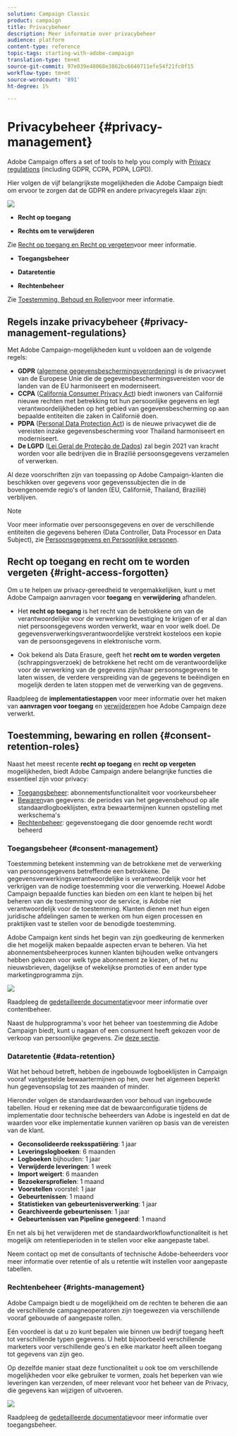 ```yaml
---
solution: Campaign Classic
product: campaign
title: Privacybeheer
description: Meer informatie over privacybeheer
audience: platform
content-type: reference
topic-tags: starting-with-adobe-campaign
translation-type: tm+mt
source-git-commit: 97e039e48068e3862bc6640711efe54f21fc0f15
workflow-type: tm+mt
source-wordcount: '891'
ht-degree: 1%

---
```



# Privacybeheer {#privacy-management}

Adobe Campaign offers a set of tools to help you comply with [Privacy regulations](#privacy-management-regulations) (including GDPR, CCPA, PDPA, LGPD).

Hier volgen de vijf belangrijkste mogelijkheden die Adobe Campaign biedt om ervoor te zorgen dat de GDPR en andere privacyregels klaar zijn:

![](assets/privacy-gdpr-use-cases.png)

* **Recht op toegang**

* **Rechts om te verwijderen**

Zie [Recht op toegang en Recht op vergeten](#right-access-forgotten)voor meer informatie.

* **Toegangsbeheer**

* **Dataretentie**

* **Rechtenbeheer**

Zie [Toestemming, Behoud en Rollen](#consent-retention-roles)voor meer informatie.

<!--This section presents general information on what Privacy management is and the features provided by Adobe Campaign to manage the [Right to Access and Right to be Forgotten](#right-access-forgotten).

It also contains information on important features to manage Privacy ([Consent, Retention and Roles](#consent-retention-roles)), as well as best practices to help you with your Privacy compliance when using Adobe Campaign.-->

## Regels inzake privacybeheer {#privacy-management-regulations}

Met Adobe Campaign-mogelijkheden kunt u voldoen aan de volgende regels:

* **GDPR** ([algemene gegevensbeschermingsverordening](https://ec.europa.eu/info/law/law-topic/data-protection/reform/what-does-general-data-protection-regulation-gdpr-govern_en)) is de privacywet van de Europese Unie die de gegevensbeschermingsvereisten voor de landen van de EU harmoniseert en moderniseert.
* **CCPA** ([California Consumer Privacy Act](https://leginfo.legislature.ca.gov/faces/codes_displayText.xhtml?lawCode=CIV&amp;division=3.&amp;titel=1.81.5.&amp;part=4.&amp;hoofdstuk=&amp;artikel=)) biedt inwoners van Californië nieuwe rechten met betrekking tot hun persoonlijke gegevens en legt verantwoordelijkheden op het gebied van gegevensbescherming op aan bepaalde entiteiten die zaken in Californië doen.
* **PDPA** ([Personal Data Protection Act](https://secureprivacy.ai/thailand-pdpa-summary-what-businesses-need-to-know/)) is de nieuwe privacywet die de vereisten inzake gegevensbescherming voor Thailand harmoniseert en moderniseert.
* **De LGPD** ([Lei Geral de Proteção de Dados](https://iapp.org/media/pdf/resource_center/Brazilian_General_Data_Protection_Law.pdf)) zal begin 2021 van kracht worden voor alle bedrijven die in Brazilië persoonsgegevens verzamelen of verwerken.

Al deze voorschriften zijn van toepassing op Adobe Campaign-klanten die beschikken over gegevens voor gegevenssubjecten die in de bovengenoemde regio&#39;s of landen (EU, Californië, Thailand, Brazilië) verblijven.

<!--Several Privacy capabilities are available in Adobe Campaign, including consent management, data retention settings, and rights management. See [Consent, Retention and Roles](#consent-retention-roles). In addition to this, Adobe Campaign helps facilitate your readiness as Data Controller for certain Privacy requests. See [Right to Access and Right to be Forgotten](#right-access-forgotten).-->

>[!NOTE]
>
>Voor meer informatie over persoonsgegevens en over de verschillende entiteiten die gegevens beheren (Data Controller, Data Processor en Data Subject), zie [Persoonsgegevens en Persoonlijke personen](../../platform/using/privacy-and-recommendations.md#personal-data).

## Recht op toegang en recht om te worden vergeten {#right-access-forgotten}

Om u te helpen uw privacy-gereedheid te vergemakkelijken, kunt u met Adobe Campaign aanvragen voor **toegang** en **verwijdering** afhandelen.

* Het **recht op toegang** is het recht van de betrokkene om van de verantwoordelijke voor de verwerking bevestiging te krijgen of er al dan niet persoonsgegevens worden verwerkt, waar en voor welk doel. De gegevensverwerkingsverantwoordelijke verstrekt kosteloos een kopie van de persoonsgegevens in elektronische vorm.

* Ook bekend als Data Erasure, geeft het **recht om te worden vergeten** (schrappingsverzoek) de betrokkene het recht om de verantwoordelijke voor de verwerking van de gegevens zijn/haar persoonsgegevens te laten wissen, de verdere verspreiding van de gegevens te beëindigen en mogelijk derden te laten stoppen met de verwerking van de gegevens.

Raadpleeg de **implementatiestappen** voor meer informatie over het maken van **aanvragen voor toegang** en [verwijderen](../../platform/using/privacy-requests.md)en hoe Adobe Campaign deze verwerkt.

<!--Tutorials on Privacy management in Campaign Standard are also available [here](https://docs.adobe.com/content/help/en/campaign-standard-learn/tutorials/privacy/privacy-overview.html).
https://experienceleague.corp.adobe.com/docs/campaign-standard-learn/tutorials/privacy/privacy-overview.html?lang=en-->

## Toestemming, bewaring en rollen {#consent-retention-roles}

Naast het meest recente **recht op toegang** en **recht op vergeten** mogelijkheden, biedt Adobe Campaign andere belangrijke functies die essentieel zijn voor privacy:

* [Toegangsbeheer](#consent-management): abonnementsfunctionaliteit voor voorkeursbeheer
* [Bewaren](#data-retention)van gegevens: de periodes van het gegevensbehoud op alle standaardlogboeklijsten, extra bewaartermijnen kunnen opstelling met werkschema&#39;s
* [Rechtenbeheer](#rights-management): gegevenstoegang die door genoemde recht wordt beheerd

### Toegangsbeheer {#consent-management}

Toestemming betekent instemming van de betrokkene met de verwerking van persoonsgegevens betreffende een betrokkene. De gegevensverwerkingsverantwoordelijke is verantwoordelijk voor het verkrijgen van de nodige toestemming voor die verwerking. Hoewel Adobe Campaign bepaalde functies kan bieden om een klant te helpen bij het beheren van de toestemming voor de service, is Adobe niet verantwoordelijk voor de toestemming. Klanten dienen met hun eigen juridische afdelingen samen te werken om hun eigen processen en praktijken vast te stellen voor de benodigde toestemming.

Adobe Campaign kent sinds het begin van zijn goedkeuring de kenmerken die het mogelijk maken bepaalde aspecten ervan te beheren. Via het abonnementsbeheerproces kunnen klanten bijhouden welke ontvangers hebben gekozen voor welk type abonnement ze kiezen, of het nu nieuwsbrieven, dagelijkse of wekelijkse promoties of een ander type marketingprogramma zijn.

![](assets/privacy-consent-management.png)

Raadpleeg de [gedetailleerde documentatie](../../delivery/using/managing-subscriptions.md)voor meer informatie over contentbeheer.

Naast de hulpprogramma&#39;s voor het beheer van toestemming die Adobe Campaign biedt, kunt u nagaan of een consument heeft gekozen voor de verkoop van persoonlijke gegevens. Zie [deze sectie](../../platform/using/privacy-requests.md##sale-of-personal-information-ccpa).

### Dataretentie {#data-retention}

Wat het behoud betreft, hebben de ingebouwde logboeklijsten in Campaign vooraf vastgestelde bewaartermijnen op hen, over het algemeen beperkt hun gegevensopslag tot zes maanden of minder.

Hieronder volgen de standaardwaarden voor behoud van ingebouwde tabellen. Houd er rekening mee dat de bewaarconfiguratie tijdens de implementatie door technische beheerders van Adobe is ingesteld en dat de waarden voor elke implementatie kunnen variëren op basis van de vereisten van de klant.

* **Geconsolideerde reeksspatiëring**: 1 jaar
* **Leveringslogboeken**: 6 maanden
* **Logboeken** bijhouden: 1 jaar
* **Verwijderde leveringen**: 1 week
* **Import weigert**: 6 maanden
* **Bezoekersprofielen**: 1 maand
* **Voorstellen** voorstel: 1 jaar
* **Gebeurtenissen**: 1 maand
* **Statistieken van gebeurtenisverwerking**: 1 jaar
* **Gearchiveerde gebeurtenissen**: 1 jaar
* **Gebeurtenissen van Pipeline genegeerd**: 1 maand

En net als bij het verwijderen met de standaardworkflowfunctionaliteit is het mogelijk om retentieperioden in te stellen voor elke aangepaste tabel.

Neem contact op met de consultants of technische Adobe-beheerders voor meer informatie over retentie of als u retentie wilt instellen voor aangepaste tabellen.

### Rechtenbeheer {#rights-management}

Adobe Campaign biedt u de mogelijkheid om de rechten te beheren die aan de verschillende campagneoperatoren zijn toegewezen via verschillende vooraf gebouwde of aangepaste rollen.

Eén voordeel is dat u zo kunt bepalen wie binnen uw bedrijf toegang heeft tot verschillende typen gegevens. U hebt bijvoorbeeld verschillende marketers voor verschillende geo&#39;s en elke markator heeft alleen toegang tot gegevens van zijn geo.

Op dezelfde manier staat deze functionaliteit u ook toe om verschillende mogelijkheden voor elke gebruiker te vormen, zoals het beperken van wie leveringen kan verzenden, of meer relevant voor het beheer van de Privacy, die gegevens kan wijzigen of uitvoeren.

![](assets/privacy-user-management.png)

Raadpleeg de [gedetailleerde documentatie](../../platform/using/access-management.md)voor meer informatie over toegangsbeheer.